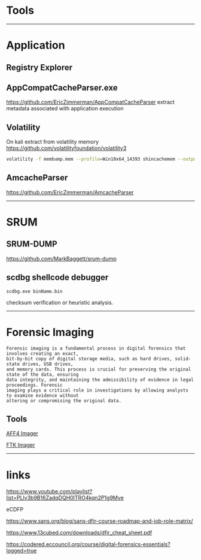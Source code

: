 # Tools

__________________________________________________________________________________
# Application

## Registry Explorer

## AppCompatCacheParser.exe
https://github.com/EricZimmerman/AppCompatCacheParser
extract metadata associated with application execution

## Volatility 
On kali extract from volatility memory 
https://github.com/volatilityfoundation/volatility3
```bash
volatility -f membump.mem --profile=Win10x64_14393 shincachemem --output=csv --output-file=./shimcache.csv
```

## AmcacheParser
https://github.com/EricZimmerman/AmcacheParser

__________________________________________________________________________________
# SRUM
## SRUM-DUMP
https://github.com/MarkBaggett/srum-dump






## scdbg shellcode debugger
```
scdbg.exe binName.bin
```


checksum verification or heuristic analysis.

__________________________________________________________________________________
# Forensic Imaging
```
Forensic imaging is a fundamental process in digital forensics that involves creating an exact,
bit-by-bit copy of digital storage media, such as hard drives, solid-state drives, USB drives,
and memory cards. This process is crucial for preserving the original state of the data, ensuring
data integrity, and maintaining the admissibility of evidence in legal proceedings. Forensic
imaging plays a critical role in investigations by allowing analysts to examine evidence without
altering or compromising the original data.
```
## Tools
[AFF4 Imager](https://github.com/Velocidex/c-aff4)

[FTK Imager](https://www.exterro.com/ftk-imager)


__________________________________________________________________________________
# links
https://www.youtube.com/playlist?list=PLlv3b9B16ZadqDQH0lTRO4kqn2P1g9Mve

eCDFP

https://www.sans.org/blog/sans-dfir-course-roadmap-and-job-role-matrix/

https://www.13cubed.com/downloads/dfir_cheat_sheet.pdf

https://codered.eccouncil.org/course/digital-forensics-essentials?logged=true








